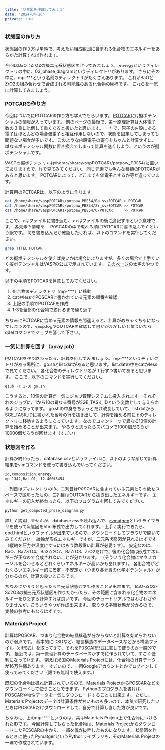 ```yaml
---
title: '状態図を作成してみよう'
date: '2024-04-26'
private: true
---
```


### 状態図の作り方
状態図の作り方は単純で、考えたい組成範囲に含まれる化合物のエネルギーをあらかた計算すれば作れます。

今回はBaOとZrO2の擬二元系状態図を作ってみましょう。
energyというディレクトリの中に、03_phase_diagramというディレクトリがあります。
さらにその中に、mp-\*\*\*という名前のディレクトリがたくさんあります。
これがBaOとZrO2の組み合わせで合成される可能性のある化合物の候補です。
これらを一気に計算してみましょう。

### POTCARの作り方
今回はついでにPOTCARの作り方も学んでもらいます。
[POTCAR](https://www.vasp.at/wiki/index.php/POTCAR)には擬ポテンシャルの情報が入っています。
前のページの最後で、第一原理計算は大体電子数の３乗に比例して重くなると書いたと思います。
一方で、原子の内殻にある電子はほとんどの場合価電子と相互作用しないので、状態を固定してしまっても問題ない場合が多いです。
このような内殻電子の寄与をちゃんと計算せずに、単なるポテンシャル関数に置き換えてしまって計算を速くしよう、というのが擬ポテンシャルです。

VASPの擬ポテンシャルは/home/share/vaspPOTCARs/potpaw_PBE54/に置いてありますので、lsで見てみてください。
同じ元素でも色んな種類のPOTCARがあると思います。
POTCARによって、どこまでを価電子とするか等が違っています。

計算用のPOTCARは、以下のように作ります。

```bash
cat /home/share/vaspPOTCARs/potpaw_PBE54/Ba_sv/POTCAR > POTCAR
cat /home/share/vaspPOTCARs/potpaw_PBE54/Zr_sv/POTCAR >> POTCAR
cat /home/share/vaspPOTCARs/potpaw_PBE54/O/POTCAR     >> POTCAR
```

ここで、>はファイルに書き込む、>>はファイルの後に追記するという意味です。
各元素の情報を、 POSCARの中で現れる順にPOTCARに書き込んでくという訳です。
何を書き込んだか確認したければ、以下のコマンドを実行してください。

```bash
grep TITEL POTCAR
```

どの擬ポテンシャルを使えば良いかは場合によりますが、多くの場合で上手くいく擬ポテンシャルはVASPの公式で示されています。
[このページ](https://www.vasp.at/wiki/index.php/Available_PAW_potentials)の太字のやつです。

以下の手順でPOTCARを用意してみてください。

1. 化合物のディレクトリ（mp-\*\*\*）に移動
2. catやlessでPOSCARに書かれている元素の順番を確認
3. 上記の手順でPOTCARを作成
4. 1-3を全部の化合物で終わるまで繰り返す

ちなみにPOTCARに含める元素の情報を間違えると、計算がめちゃくちゃになってしまうので、vasp.logやOUTCARを確認して何かがおかしいと気づいたらqdelコマンドでジョブを消して下さい。

### 一気に計算を回す（array job）

POTCARを作り終わったら、計算を回してみましょう。
mp-\*\*\*というディレクトリがある場所に、go.shとlist.datがあると思います。
list.datの中をcatかlessで見てください。
各化合物のディレクトリ名が１行ずつ書いてあると思います。
ここで、以下のコマンドを実行してください。

```bash
qsub -t 1-10 go.sh
```

こうすると、10個の計算が一気にジョブ管理システムに投入されます。
それぞれのジョブに、1から10の異なる番号がSGE_TASK_IDという変数として与えられるようになってます。
go.shの中身をちょっとだけ改良していて、list.datからSGE_TASK_IDに書かれた番号の行を抜き出して、計算を始める前にそのディレクトリに移動するようになっています。
なのでコマンド一つで異なる10個の計算を始めることが出来ます。
やろうと思ったらスパコンで1000個だろうが10000個だろうが回せます（すごい）。

### 状態図を作る
計算が終わったら、database.csvというファイルに、以下のような感じで計算結果をvimコマンドを使って書き込んでいってください。

```bash
id,composition,energy
mp-1342,Ba1 O1,-12.40065454
```

一列目はディレクトリのID、二列目はPOSCARに含まれている元素とその数をスペースで区切ったもの、三列目はOUTCARから抜き出したエネルギーです。
エネルギーの記入が終わったら、以下のプログラムを回してみてください。

```bash
python get_computed_phase_diagram.py
```

詳しく説明しませんが、database.csvを読み込んで、[pymatgen](https://pymatgen.org)というライブラリを使って状態図をhtml形式で出力してくれます。
上手く実行できたら、cpd.htmlというファイルが出来ているので、ダウンロードしてブラウザで開いてみてください。
縦軸が形成エネルギーですが、二元系状態図が見れるはずです（縦軸を圧力や温度にするにはもう数段重い計算が必要です）。
安定なのは、BaO、Ba2ZrO4、Ba3Zr2O7、BaZrO3、ZrO2だけで、後の化合物は形成エネルギーが正なので合成されないことが分かります。
（そういう化合物はマウスカーソルを合わせるとどれくらいエネルギーが高いかも見れます）。
各化合物がどれくらいエネルギー的に安定・不安定か（つまり各元素の化学ポテンシャル）が分かるのが、計算の良いところです。

ちなみにやろうと思ったら三元系状態図でも作ることが出来ます。
BaO-ZrO2-Sc2O3の擬三元系状態図を作りたかったら、その範囲に含まれる化合物のエネルギーをひたすら計算すれば良いです。
今回のチュートリアルではわざわざやりませんが、[こういうやつ](cpd.html)が作成出来ます。
取りうる平衡状態が分かるので、実験の参考にもなるはずです。


### Materials Project
計算はPOSCAR、つまり化合物の結晶構造が分からないと計算を始められないのが弱点です。
基本的にICSDなど、結晶構造のデータベースなどから構造ファイル（cif形式）を取ってきて、それをPOSCAR形式に直して使うのが一般的です。
最近では、第一原理計算のデータベースがすでに作られていて、すごく便利になっています。
例えば米国の[Materials Project](https://next-gen.materialsproject.org)には、化合物の計算データが16万件弱あります。
すごいので、一回Googleアカウントとかでログインして使ってみてください（誰でも無料で使えます。）

既知の化合物は概ね計算されているので、Materials ProjectからPOSCARなどをダウンロードして使うこともできます。
Pythonのプログラムを書けば、POSCARや物性データを一気にダウンロードすることも出来ます。
ただし、Materials Projectのデータは計算条件が甘いものも多いので、本気で研究したいときはPOSCARだけダウンロードして、自分で計算し直した方が良いです。

ちなみに、上のmp-\*\*\*というのは、実はMaterials Project上で化合物につけられたIDです。
今回計算してもらった化合物は、Materials ProjectからダウンロードしたPOSCARの中から、一部を僕が抜粋したものになります。
状態図を作るときに使ったPymatgenというPythonライブラリも、そのMaterials Projectの一環で作成されています。
